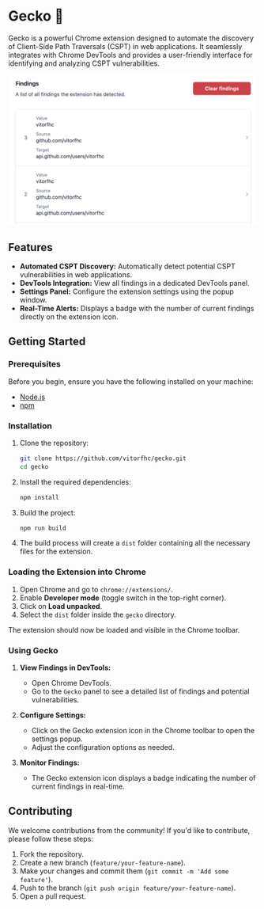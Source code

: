 # Gecko 🦎

Gecko is a powerful Chrome extension designed to automate the discovery of Client-Side Path Traversals (CSPT) in web applications. It seamlessly integrates with Chrome DevTools and provides a user-friendly interface for identifying and analyzing CSPT vulnerabilities.

![](docs/assets/printscreen.png)

## Features

- **Automated CSPT Discovery:** Automatically detect potential CSPT vulnerabilities in web applications.
- **DevTools Integration:** View all findings in a dedicated DevTools panel.
- **Settings Panel:** Configure the extension settings using the popup window.
- **Real-Time Alerts:** Displays a badge with the number of current findings directly on the extension icon.

## Getting Started

### Prerequisites

Before you begin, ensure you have the following installed on your machine:

- [Node.js](https://nodejs.org/)
- [npm](https://www.npmjs.com/)

### Installation

1. Clone the repository:

   ```bash
   git clone https://github.com/vitorfhc/gecko.git
   cd gecko
   ```

2. Install the required dependencies:

   ```bash
   npm install
   ```

3. Build the project:

   ```bash
   npm run build
   ```

4. The build process will create a `dist` folder containing all the necessary files for the extension.

### Loading the Extension into Chrome

1. Open Chrome and go to `chrome://extensions/`.
2. Enable **Developer mode** (toggle switch in the top-right corner).
3. Click on **Load unpacked**.
4. Select the `dist` folder inside the `gecko` directory.

The extension should now be loaded and visible in the Chrome toolbar.

### Using Gecko

1. **View Findings in DevTools:**

   - Open Chrome DevTools.
   - Go to the `Gecko` panel to see a detailed list of findings and potential vulnerabilities.

2. **Configure Settings:**

   - Click on the Gecko extension icon in the Chrome toolbar to open the settings popup.
   - Adjust the configuration options as needed.

3. **Monitor Findings:**
   - The Gecko extension icon displays a badge indicating the number of current findings in real-time.

## Contributing

We welcome contributions from the community! If you'd like to contribute, please follow these steps:

1. Fork the repository.
2. Create a new branch (`feature/your-feature-name`).
3. Make your changes and commit them (`git commit -m 'Add some feature'`).
4. Push to the branch (`git push origin feature/your-feature-name`).
5. Open a pull request.
